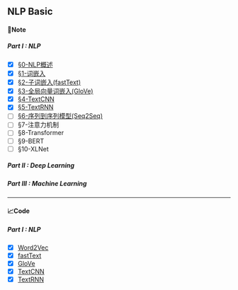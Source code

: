 ## NLP Basic

#### :bookmark_tabs:Note

##### Part I : NLP

- [x] [§0-NLP概述](https://github.com/oraccc/NLP-Basic/blob/master/note/0-NLP%E6%A6%82%E8%BF%B0.md)
- [x] [§1-词嵌入](https://github.com/oraccc/NLP-Basic/blob/master/note/1-%E8%AF%8D%E5%B5%8C%E5%85%A5.md)
- [x] [§2-子词嵌入(fastText)](https://github.com/oraccc/NLP-Basic/blob/master/note/2-%E5%AD%90%E8%AF%8D%E5%B5%8C%E5%85%A5.md)
- [x] [§3-全局向量词嵌入(GloVe)](https://github.com/oraccc/NLP-Basic/blob/master/note/3-%E5%85%A8%E5%B1%80%E5%90%91%E9%87%8F%E8%AF%8D%E5%B5%8C%E5%85%A5.md)
- [x] [§4-TextCNN](https://github.com/oraccc/NLP-Basic/blob/master/note/4-TextCNN.md)
- [x] [§5-TextRNN](https://github.com/oraccc/NLP-Basic/blob/master/note/5-TextRNN.md)
- [ ] [§6-序列到序列模型(Seq2Seq)](https://github.com/oraccc/NLP-Basic/blob/master/note/6-Seq2Seq.md)
- [ ] §7-注意力机制
- [ ] §8-Transformer
- [ ] §9-BERT
- [ ] §10-XLNet

##### Part II : Deep Learning

##### Part III : Machine Learning

---

#### :chart_with_upwards_trend:Code

##### Part I : NLP

- [x] [Word2Vec](https://github.com/oraccc/NLP-Basic/blob/master/code/1-word-embedding.ipynb)
- [x] [fastText](https://github.com/oraccc/NLP-Basic/blob/master/code/2-fasttext.ipynb)
- [x] [GloVe](https://github.com/oraccc/NLP-Basic/blob/master/code/3-glove.ipynb)
- [x] [TextCNN](https://github.com/oraccc/NLP-Basic/blob/master/code/4-textcnn.ipynb)
- [x] [TextRNN](https://github.com/oraccc/NLP-Basic/blob/master/code/5-textrnn.ipynb)